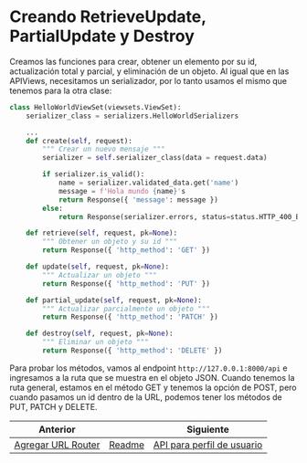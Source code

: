 # Creando RetrieveUpdate, PartialUpdate y Destroy

Creamos las funciones para crear, obtener un elemento por su id, actualización total y parcial, y eliminación de un objeto. Al igual que en las APIViews, necesitamos un serializador, por lo tanto usamos el mismo que tenemos para la otra clase:

```py
class HelloWorldViewSet(viewsets.ViewSet):
    serializer_class = serializers.HelloWorldSerializers

    ...
    def create(self, request):
        """ Crear un nuevo mensaje """
        serializer = self.serializer_class(data = request.data)

        if serializer.is_valid():
            name = serializer.validated_data.get('name')
            message = f'Hola mundo {name}'s
            return Response({ 'message': message })
        else:
            return Response(serializer.errors, status=status.HTTP_400_BAD_REQUEST)

    def retrieve(self, request, pk=None):
        """ Obtener un objeto y su id """
        return Response({ 'http_method': 'GET' })

    def update(self, request, pk=None):
        """ Actualizar un objeto """
        return Response({ 'http_method': 'PUT' })

    def partial_update(self, request, pk=None):
        """ Actualizar parcialmente un objeto """
        return Response({ 'http_method': 'PATCH' })

    def destroy(self, request, pk=None):
        """ Eliminar un objeto """
        return Response({ 'http_method': 'DELETE' })
```

Para probar los métodos, vamos al endpoint `http://127.0.0.1:8000/api` e ingresamos a la ruta que se muestra en el objeto JSON. Cuando tenemos la ruta general, estamos en el método GET y tenemos la opción de POST, pero cuando pasamos un id dentro de la URL, podemos tener los métodos de PUT, PATCH y DELETE.

| Anterior |                        | Siguiente                                   |
| -------- | ---------------------- | ------------------------------------------- |
| [Agregar URL Router](16_Agregar_URL_Router.md) | [Readme](../../README.md) | [API para perfil de usuario](18_API_Perfil_Usuario.md) |
